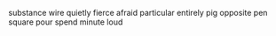 substance wire quietly fierce afraid particular entirely pig opposite pen square pour spend minute loud